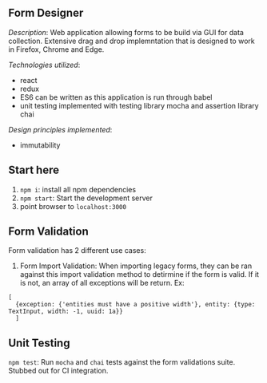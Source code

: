 ## Form Designer

_Description_: Web application allowing forms to be build via GUI for data collection. Extensive drag and drop implemntation that is designed to work in Firefox, Chrome and Edge.

_Technologies utilized_:

* react
* redux
* ES6 can be written as this application is run through babel
* unit testing implemented with testing library mocha and assertion library chai

_Design principles implemented_:

* immutability

## Start here

1.  `npm i`: install all npm dependencies
2.  `npm start`: Start the development server
3.  point browser to `localhost:3000`

## Form Validation

Form validation has 2 different use cases:

1.  Form Import Validation: When importing legacy forms, they can be ran against this import validation method to detirmine if the form is valid. If it is not, an array of all exceptions will be return. Ex:

```
[
  {exception: {'entities must have a positive width'}, entity: {type: TextInput, width: -1, uuid: 1a}}
  ]
```

## Unit Testing

`npm test`: Run `mocha` and `chai` tests against the form validations suite. Stubbed out for CI integration.

